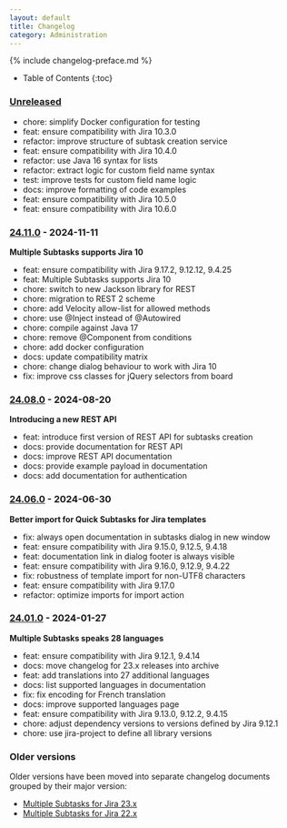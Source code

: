 ```yaml
---
layout: default
title: Changelog
category: Administration
---
```


{% include changelog-preface.md %}

* Table of Contents
{:toc}

### [Unreleased]

* chore: simplify Docker configuration for testing 
* feat: ensure compatibility with Jira 10.3.0
* refactor: improve structure of subtask creation service
* feat: ensure compatibility with Jira 10.4.0
* refactor: use Java 16 syntax for lists
* refactor: extract logic for custom field name syntax
* test: improve tests for custom field name logic
* docs: improve formatting of code examples
* feat: ensure compatibility with Jira 10.5.0
* feat: ensure compatibility with Jira 10.6.0

### [24.11.0] - 2024-11-11

**Multiple Subtasks supports Jira 10**

* feat: ensure compatibility with Jira 9.17.2, 9.12.12, 9.4.25
* feat: Multiple Subtasks supports Jira 10
* chore: switch to new Jackson library for REST
* chore: migration to REST 2 scheme
* chore: add Velocity allow-list for allowed methods
* chore: use @Inject instead of @Autowired
* chore: compile against Java 17
* chore: remove @Component from conditions
* chore: add docker configuration
* docs: update compatibility matrix
* chore: change dialog behaviour to work with Jira 10
* fix: improve css classes for jQuery selectors from board

### [24.08.0] - 2024-08-20

**Introducing a new REST API**

* feat: introduce first version of REST API for subtasks creation
* docs: provide documentation for REST API
* docs: improve REST API documentation
* docs: provide example payload in documentation
* docs: add documentation for authentication

### [24.06.0] - 2024-06-30

**Better import for Quick Subtasks for Jira templates**

* fix: always open documentation in subtasks dialog in new window
* feat: ensure compatibility with Jira 9.15.0, 9.12.5, 9.4.18
* feat: documentation link in dialog footer is always visible
* feat: ensure compatibility with Jira 9.16.0, 9.12.9, 9.4.22
* fix: robustness of template import for non-UTF8 characters
* feat: ensure compatibility with Jira 9.17.0
* refactor: optimize imports for import action

### [24.01.0] - 2024-01-27

**Multiple Subtasks speaks 28 languages**

* feat: ensure compatibility with Jira 9.12.1, 9.4.14
* docs: move changelog for 23.x releases into archive
* feat: add translations into 27 additional languages
* docs: list supported languages in documentation
* fix: fix encoding for French translation
* docs: improve supported languages page
* feat: ensure compatibility with Jira 9.13.0, 9.12.2, 9.4.15
* chore: adjust dependency versions to versions defined by Jira 9.12.1
* chore: use jira-project to define all library versions

### Older versions

Older versions have been moved into separate changelog documents grouped by their major version:

* [Multiple Subtasks for Jira 23.x](/changelog-23x)
* [Multiple Subtasks for Jira 22.x](/changelog-22x)

[Unreleased]: https://github.com/codescape/jira-multiple-subtasks/compare/24.11.0...HEAD
[24.11.0]: https://github.com/codescape/jira-multiple-subtasks/compare/24.08.0...24.11.0
[24.08.0]: https://github.com/codescape/jira-multiple-subtasks/compare/24.06.0...24.08.0
[24.06.0]: https://github.com/codescape/jira-multiple-subtasks/compare/24.01.0...24.06.0
[24.01.0]: https://github.com/codescape/jira-multiple-subtasks/compare/23.12.0...24.01.0
